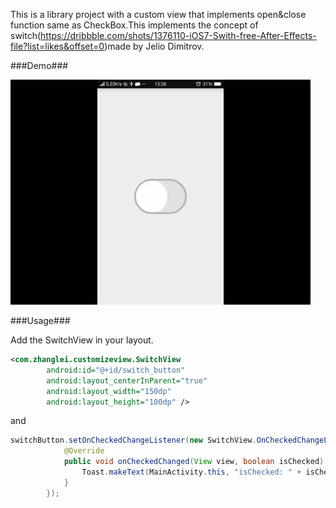 This is a library project with a custom view that implements open&close function same as CheckBox.This implements the concept of switch(<https://dribbble.com/shots/1376110-iOS7-Swith-free-After-Effects-file?list=likes&offset=0>)made by Jelio Dimitrov.

###Demo###
   
![demo](gifs/demo.gif)  

###Usage###  

Add the SwitchView in your layout.  

``` xml
<com.zhanglei.customizeview.SwitchView
        android:id="@+id/switch_button"
        android:layout_centerInParent="true"
        android:layout_width="150dp"
        android:layout_height="100dp" />

```  

and 

``` java
switchButton.setOnCheckedChangeListener(new SwitchView.OnCheckedChangeListener() {
            @Override
            public void onCheckedChanged(View view, boolean isChecked) {
                Toast.makeText(MainActivity.this, "isChecked: " + isChecked, Toast.LENGTH_LONG).show();
            }
        });
```
